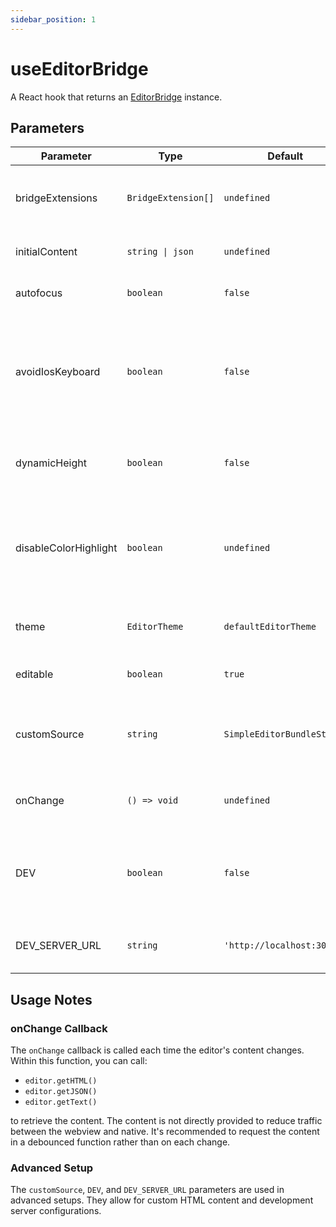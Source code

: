 ```yaml
---
sidebar_position: 1
---
```


# useEditorBridge

A React hook that returns an [EditorBridge](./EditorBridge) instance.

## Parameters

| Parameter             | Type                | Default                    | Description                                                                                                                                                                                                |
| --------------------- | ------------------- | -------------------------- | ---------------------------------------------------------------------------------------------------------------------------------------------------------------------------------------------------------- |
| bridgeExtensions      | `BridgeExtension[]` | `undefined`                | A list of BridgeExtensions to be added to the editor on the native side.                                                                                                                                   |
| initialContent        | `string \| json`    | `undefined`                | Initial content to be loaded first in the editor.                                                                                                                                                          |
| autofocus             | `boolean`           | `false`                    | When true, the editor will auto-focus.                                                                                                                                                                     |
| avoidIosKeyboard      | `boolean`           | `false`                    | **(iOS only)** Helps keep the cursor above the keyboard when the editor is full-screen and the virtual keyboard hides the bottom portion.                                                                  |
| dynamicHeight         | `boolean`           | `false`                    | When true, the editor's webview will maintain the same height as the content.                                                                                                                              |
| disableColorHighlight | `boolean`           | `undefined`                | When true, the selection highlight will be off. When false, it will be on. On Android, this is off by default. [See issue #184](https://github.com/10play/10tap-editor/issues/184#issuecomment-2304826219) |
| theme                 | `EditorTheme`       | `defaultEditorTheme`       | Customizes default styles. See [theme example](../examples/customTheme.md).                                                                                                                                |
| editable              | `boolean`           | `true`                     | When set to false, the editor will be read-only.                                                                                                                                                           |
| customSource          | `string`            | `SimpleEditorBundleString` | Used in advanced setup. An HTML string that replaces the default simple editor.                                                                                                                            |
| onChange              | `() => void`        | `undefined`                | Callback triggered when editor content changes.                                                                                                                                                            |
| DEV                   | `boolean`           | `false`                    | Used in advanced setup. When true, the webview will load DEV_SERVER_URL instead of the HTML string.                                                                                                        |
| DEV_SERVER_URL        | `string`            | `'http://localhost:3000'`  | Used in advanced setup. URL pointing to the editor dev server.                                                                                                                                             |

## Usage Notes

### onChange Callback

The `onChange` callback is called each time the editor's content changes. Within this function, you can call:

- `editor.getHTML()`
- `editor.getJSON()`
- `editor.getText()`

to retrieve the content. The content is not directly provided to reduce traffic between the webview and native. It's recommended to request the content in a debounced function rather than on each change.

### Advanced Setup

The `customSource`, `DEV`, and `DEV_SERVER_URL` parameters are used in advanced setups. They allow for custom HTML content and development server configurations.
